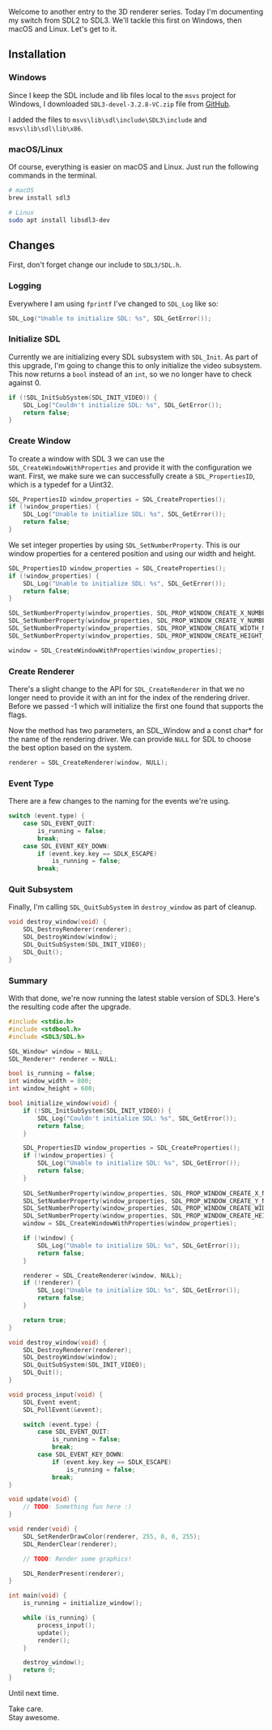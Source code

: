 Welcome to another entry to the 3D renderer series. Today I'm documenting my switch from SDL2 to SDL3.  We'll tackle this first on Windows, then macOS and Linux. Let's get to it.

## Installation

### Windows
Since I keep the SDL include and lib files local to the `msvs` project for Windows, I downloaded `SDL3-devel-3.2.8-VC.zip` file from [GitHub](https://github.com/libsdl-org/SDL/releases/tag/release-3.2.8).

I added the files to `msvs\lib\sdl\include\SDL3\include` and `msvs\lib\sdl\lib\x86`.

### macOS/Linux
Of course, everything is easier on macOS and Linux. Just run the following commands in the terminal.

```bash
# macOS
brew install sdl3

# Linux
sudo apt install libsdl3-dev
```

## Changes
First, don't forget change our include to `SDL3/SDL.h`.

### Logging
Everywhere I am using `fprintf` I've changed to `SDL_Log` like so:
```c
SDL_Log("Unable to initialize SDL: %s", SDL_GetError());
```

### Initialize SDL
Currently we are initializing every SDL subsystem with `SDL_Init`. As part of this upgrade, I'm going to change this to only initialize the video subsystem. This now returns a `bool` instead of an `int`, so we no longer have to check against 0.
```c
if (!SDL_InitSubSystem(SDL_INIT_VIDEO)) {
    SDL_Log("Couldn't initialize SDL: %s", SDL_GetError());
    return false;
}
```

### Create Window
To create a window with SDL 3 we can use the `SDL_CreateWindowWithProperties` and provide it with the configuration we want. First, we make sure we can successfully create a `SDL_PropertiesID`, which is a typedef for a Uint32.
```c
SDL_PropertiesID window_properties = SDL_CreateProperties();
if (!window_properties) {
    SDL_Log("Unable to initialize SDL: %s", SDL_GetError());
    return false;
}
```

We set integer properties by using `SDL_SetNumberProperty`. This is our window properties for a centered position and using our width and height.
```c
SDL_PropertiesID window_properties = SDL_CreateProperties();
if (!window_properties) {
    SDL_Log("Unable to initialize SDL: %s", SDL_GetError());
    return false;
}

SDL_SetNumberProperty(window_properties, SDL_PROP_WINDOW_CREATE_X_NUMBER, SDL_WINDOWPOS_CENTERED);
SDL_SetNumberProperty(window_properties, SDL_PROP_WINDOW_CREATE_Y_NUMBER, SDL_WINDOWPOS_CENTERED);
SDL_SetNumberProperty(window_properties, SDL_PROP_WINDOW_CREATE_WIDTH_NUMBER, window_width);
SDL_SetNumberProperty(window_properties, SDL_PROP_WINDOW_CREATE_HEIGHT_NUMBER, window_height);

window = SDL_CreateWindowWithProperties(window_properties);
```

### Create Renderer
There's a slight change to the API for `SDL_CreateRenderer` in that we no longer need to provide it with an int for the index of the rendering driver. Before we passed -1 which will initialize the first one found that supports the flags.

Now the method has two parameters, an SDL_Window and a const char* for the name of the rendering driver. We can provide `NULL` for SDL to choose the best option based on the system.
```c
renderer = SDL_CreateRenderer(window, NULL);
```

### Event Type
There are a few changes to the naming for the events we're using.
```c
switch (event.type) {
    case SDL_EVENT_QUIT:
        is_running = false;
        break;
    case SDL_EVENT_KEY_DOWN:
        if (event.key.key == SDLK_ESCAPE)
            is_running = false;
        break;
```

### Quit Subsystem
Finally, I'm calling `SDL_QuitSubSystem` in `destroy_window` as part of cleanup.
```c
void destroy_window(void) {
    SDL_DestroyRenderer(renderer);
    SDL_DestroyWindow(window);
    SDL_QuitSubSystem(SDL_INIT_VIDEO);
    SDL_Quit();
}
```

### Summary
With that done, we're now running the latest stable version of SDL3. Here's the resulting code after the upgrade.
```c
#include <stdio.h>
#include <stdbool.h>
#include <SDL3/SDL.h>

SDL_Window* window = NULL;
SDL_Renderer* renderer = NULL;

bool is_running = false;
int window_width = 800;
int window_height = 600;

bool initialize_window(void) {
    if (!SDL_InitSubSystem(SDL_INIT_VIDEO)) {
        SDL_Log("Couldn't initialize SDL: %s", SDL_GetError());
        return false;
    }

    SDL_PropertiesID window_properties = SDL_CreateProperties();
    if (!window_properties) {
        SDL_Log("Unable to initialize SDL: %s", SDL_GetError());
        return false;
    }
    
    SDL_SetNumberProperty(window_properties, SDL_PROP_WINDOW_CREATE_X_NUMBER, SDL_WINDOWPOS_CENTERED);
    SDL_SetNumberProperty(window_properties, SDL_PROP_WINDOW_CREATE_Y_NUMBER, SDL_WINDOWPOS_CENTERED);
    SDL_SetNumberProperty(window_properties, SDL_PROP_WINDOW_CREATE_WIDTH_NUMBER, window_width);
    SDL_SetNumberProperty(window_properties, SDL_PROP_WINDOW_CREATE_HEIGHT_NUMBER, window_height);
    window = SDL_CreateWindowWithProperties(window_properties);

    if (!window) {
        SDL_Log("Unable to initialize SDL: %s", SDL_GetError());
        return false;
    }

    renderer = SDL_CreateRenderer(window, NULL);
    if (!renderer) {
        SDL_Log("Unable to initialize SDL: %s", SDL_GetError());
        return false;
    }

    return true;
}

void destroy_window(void) {
    SDL_DestroyRenderer(renderer);
    SDL_DestroyWindow(window);
    SDL_QuitSubSystem(SDL_INIT_VIDEO);
    SDL_Quit();
}

void process_input(void) {
    SDL_Event event;
    SDL_PollEvent(&event);

    switch (event.type) {
        case SDL_EVENT_QUIT:
            is_running = false;
            break;
        case SDL_EVENT_KEY_DOWN:
            if (event.key.key == SDLK_ESCAPE)
                is_running = false;
            break;
}

void update(void) {
    // TODO: Something fun here :)
}

void render(void) {
    SDL_SetRenderDrawColor(renderer, 255, 0, 0, 255);
    SDL_RenderClear(renderer);

    // TODO: Render some graphics!

    SDL_RenderPresent(renderer);
}

int main(void) {
    is_running = initialize_window();

    while (is_running) {
        process_input();
        update();
        render();
    }

    destroy_window();
    return 0;
}
```

Until next time.

Take care.  
Stay awesome.

